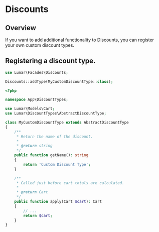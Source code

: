 # Discounts

## Overview

If you want to add additional functionality to Discounts, you can register your own custom discount types.

## Registering a discount type.

```php
use Lunar\Facades\Discounts;

Discounts::addType(MyCustomDiscountType::class);
```


```php
<?php

namespace App\DiscountTypes;

use Lunar\Models\Cart;
use Lunar\DiscountTypes\AbstractDiscountType;

class MyCustomDiscountType extends AbstractDiscountType
{
    /**
     * Return the name of the discount.
     *
     * @return string
     */
    public function getName(): string
    {
        return 'Custom Discount Type';
    }

    /**
     * Called just before cart totals are calculated.
     *
     * @return Cart
     */
    public function apply(Cart $cart): Cart
    {
        // ...
        return $cart;
    }
}
```
